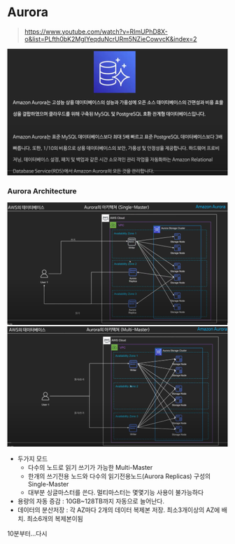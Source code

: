 # Aurora
> https://www.youtube.com/watch?v=RImUPhD8X-o&list=PLfth0bK2MgIYeqduNcrURm5NZieCowvcK&index=2

![img_53.png](img_53.png)

### Aurora Architecture
![img_54.png](img_54.png)
![img_55.png](img_55.png)
- 두가지 모드 
  - 다수의 노드로 읽기 쓰기가 가능한 Multi-Master
  - 한개의 쓰기전용 노드와 다수의 읽기전용노드(Aurora Replicas) 구성의 Single-Master
  - 대부분 싱글마스터를 쓴다. 멀티마스터는 몇몇기능 사용이 불가능하다
- 용량의 자동 증감 : 10GB~128TB까지 자동으로 늘어난다.
- 데이터의 분산저장 : 각 AZ마다 2개의 데이터 복제본 저장. 최소3개이상의 AZ에 배치. 최소6개의 복제본이됨



10분부터...다시
